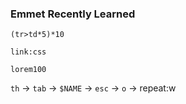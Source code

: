 ### Emmet Recently Learned

`(tr>td*5)*10`

`link:css`

`lorem100`

`th` -> `tab` -> `$NAME` -> `esc` -> `o` -> repeat:w
